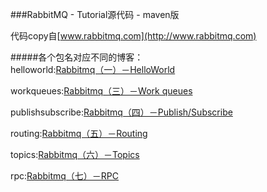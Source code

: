 ###RabbitMQ - Tutorial源代码  - maven版
  
代码copy自[www.rabbitmq.com](http://www.rabbitmq.com)  
  

#####各个包名对应不同的博客：  
helloworld:[Rabbitmq（一）－HelloWorld](http://wengyingjian.github.io/blog/2015/12/30/rabbitmq-helloworld/)
  
workqueues:[Rabbitmq（三）－Work queues](http://wengyingjian.github.io/blog/2015/12/30/rabbitmq-workqueues/)  
  
publishsubscribe:[Rabbitmq（四）－Publish/Subscribe](http://wengyingjian.github.io/blog/2015/12/31/rabbitmq-publish-subscribe/)  
  
routing:[Rabbitmq（五）－Routing](http://wengyingjian.github.io/blog/2016/01/01/rabbitmq-routing/)  
  
topics:[Rabbitmq（六）－Topics](http://wengyingjian.github.io/2016/01/02/rabbitmq-topics/)  
  
rpc:[Rabbitmq（七）－RPC](http://wengyingjian.github.io/2016/01/02/rabbitmq-rpc/)  
  
